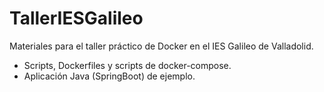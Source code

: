 # TallerIESGalileo
Materiales para el taller práctico de Docker en el IES Galileo de Valladolid.

  - Scripts, Dockerfiles y scripts de docker-compose.
  - Aplicación Java (SpringBoot) de ejemplo.
